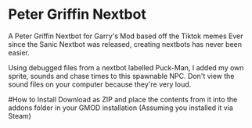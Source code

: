 # Peter Griffin Nextbot
 A Peter Griffin Nextbot for Garry's Mod based off the Tiktok memes
 Ever since the Sanic Nextbot was released, creating nextbots has never been easier.
 
 Using debugged files from a nextbot labelled Puck-Man, I added my own sprite, sounds and
 chase times to this spawnable NPC. Don't view the sound files on your computer because
 they're very loud.
 
#How to Install
Download as ZIP and place the contents from it into the addons folder in your GMOD installation
(Assuming you installed it via Steam)
